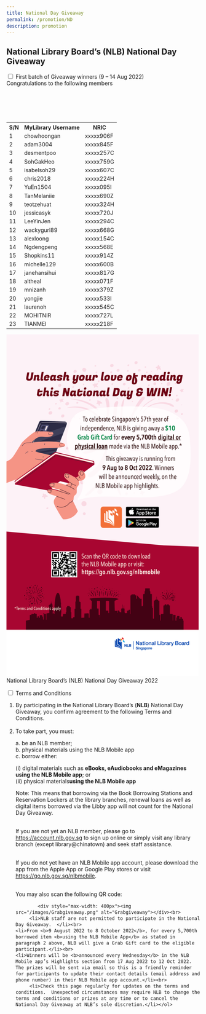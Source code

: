 ```yaml
---
title: National Day Giveaway
permalink: /promotion/ND
description: promotion
---
```

<h2>National Library Board’s (NLB) National Day Giveaway</h2>

<div id="eReads-get-started" class="new-accordion">          
<input id="acc2" type="checkbox">
        <label for="acc2">First batch of Giveaway winners (9 – 14 Aug 2022)</label>
<div class="new-accordion-content">
<table style="width: auto;">
Congratulations to the following members
	
<table>
  <tr>
    <th>S/N</th>
    <th>MyLibrary Username</th>
    <th>NRIC</th>
  </tr>
  <tr>
    <td>1</td>
    <td>chowhoongan</td>
    <td>xxxxx906F</td>
  </tr>
  <tr>
    <td>2</td>
    <td>adam3004</td>
    <td>xxxxx845F</td>
  </tr>
	 <tr>
    <td>3</td>
    <td>desmentpoo</td>
    <td>xxxxx257C</td>
  </tr>
	 <tr>
    <td>4</td>
    <td>SohGakHeo</td>
    <td>xxxxx759G</td>
  </tr>
	 <tr>
    <td>5</td>
    <td>isabelsoh29</td>
    <td>xxxxx607C</td>
  </tr>
	 <tr>
    <td>6</td>
    <td>chris2018</td>
    <td>xxxxx224H</td>
  </tr>
	 <tr>
    <td>7</td>
    <td>YuEn1504</td>
    <td>xxxxx095I</td>
  </tr> <tr>
    <td>8</td>
    <td>TanMelaniie</td>
    <td>xxxxx690Z</td>
  </tr> <tr>
    <td>9</td>
    <td>teotzehuat</td>
    <td>xxxxx324H</td>
  </tr>
	 <tr>
    <td>10</td>
    <td>jessicasyk</td>
    <td>xxxxx720J</td>
  </tr>
	 <tr>
    <td>11</td>
    <td>LeeYinJen</td>
    <td>xxxxx294C</td>
  </tr>
	 <tr>
    <td>12</td>
    <td>wackygurl89</td>
    <td>xxxxx668G</td>
  </tr> <tr>
    <td>13</td>
    <td>alexloong</td>
    <td>xxxxx154C</td>
  </tr>
	 <tr>
    <td>14</td>
    <td>Ngdengpeng</td>
    <td>xxxxx568E</td>
  </tr>
	 <tr>
    <td>15</td>
    <td>Shopkins11</td>
    <td>xxxxx914Z</td>
  </tr>
	 <tr>
    <td>16</td>
    <td>michelle129</td>
    <td>xxxxx600B</td>
  </tr>
	 <tr>
    <td>17</td>
    <td>janehansihui</td>
    <td>xxxxx817G</td>
  </tr> <tr>
    <td>18</td>
    <td>altheal</td>
    <td>xxxxx071F</td>
  </tr> <tr>
    <td>19</td>
    <td>mnizanh</td>
    <td>xxxxx379Z</td>
  </tr>
	 <tr>
    <td>20</td>
    <td>yongjie</td>
    <td>xxxxx533I</td>
  </tr>
	 <tr>
    <td>21</td>
    <td>laurenoh</td>
    <td>xxxxx545C</td>
  </tr>
	 <tr>
    <td>22</td>
    <td>MOHITNIR</td>
    <td>xxxxx727L</td>
  </tr> <tr>
    <td>23</td>
    <td>TIANMEI</td>
    <td>xxxxx218F</td>
  </tr>
</table>

 <p>	<div style="max-width: 500px"><img src="/images/Grabgiveawaypic.png" alt="Grabgiveawaypic"></div>
	National Library Board’s (NLB) National Day Giveaway 2022</p>  

<div id="eReads-get-started" class="new-accordion">          
<input id="acc1" type="checkbox">
        <label for="acc1">Terms and Conditions </label>
<div class="new-accordion-content">
      	
   <ol type="1">
		 <li>By participating in the National Library Board’s (<b>NLB</b>) National Day Giveaway, you confirm agreement to the following Terms and Conditions.</li><br>
         <li>To take part, you must:</li>
									<p>a. be an NLB member;<br>
									b. physical materials using the NLB Mobile app<br>
										c. borrow either:<br></p>
										 <p>(i) digital materials such as <b>eBooks, eAudiobooks and eMagazines using the NLB Mobile app</b>; or<br>
											 (ii)  physical materials<b>using the NLB Mobile app</b></p>
									<p>Note:  This means that borrowing via the Book Borrowing Stations and Reservation Lockers at the library branches, renewal loans as well as digital items borrowed via the Libby app will not count for the National Day Giveaway.</p><br> 
										If you are not yet an NLB member, please go to  <a href="https://account.nlb.gov.sg">https://account.nlb.gov.sg</a> to sign up online or simply visit any library branch (except library@chinatown) and seek staff assistance.<p></p><br> If you do not yet have an NLB Mobile app account, please download the app from the Apple App or Google Play stores or visit <a href=" https://go.nlb.gov.sg/nlbmobile"> https://go.nlb.gov.sg/nlbmobile</a>. <p></p><br>You may also scan the following QR code:
	
		 	<div style="max-width: 400px"><img src="/images/Grabgiveaway.png" alt="Grabgiveaway"></div><br>
         <li>NLB staff are not permitted to participate in the National Day Giveaway.  </li><br>
	<li>From <b>9 August 2022 to 8 October 2022</b>, for every 5,700th borrowed item <b>using the NLB Mobile App</b> as stated in paragraph 2 above, NLB will give a Grab Gift card to the eligible participant.</li><br>
	<li>Winners will be <b>announced every Wednesday</b> in the NLB Mobile app’s Highlights section from 17 Aug 2022 to 12 Oct 2022.  The prizes will be sent via email so this is a friendly reminder for participants to update their contact details (email address and phone number) in their NLB Mobile app account.</li><br>
         <li>Check this page regularly for updates on the terms and conditions.  Unexpected circumstances may require NLB to change the terms and conditions or prizes at any time or to cancel the National Day Giveaway at NLB’s sole discretion.</li></ol>

          
</div>  